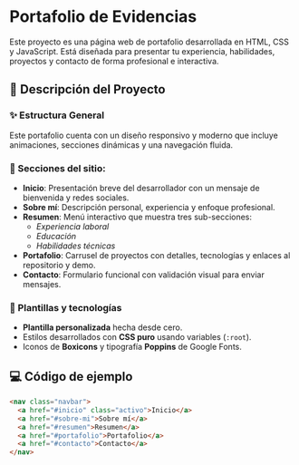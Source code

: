 # Portafolio de Evidencias

Este proyecto es una página web de portafolio desarrollada en HTML, CSS y JavaScript. Está diseñada para presentar tu experiencia, habilidades, proyectos y contacto de forma profesional e interactiva.

## 📄 Descripción del Proyecto

### ✨ Estructura General

Este portafolio cuenta con un diseño responsivo y moderno que incluye animaciones, secciones dinámicas y una navegación fluida.

### 🧭 Secciones del sitio:

- **Inicio**: Presentación breve del desarrollador con un mensaje de bienvenida y redes sociales.
- **Sobre mí**: Descripción personal, experiencia y enfoque profesional.
- **Resumen**: Menú interactivo que muestra tres sub-secciones:
  - *Experiencia laboral*
  - *Educación*
  - *Habilidades técnicas*
- **Portafolio**: Carrusel de proyectos con detalles, tecnologías y enlaces al repositorio y demo.
- **Contacto**: Formulario funcional con validación visual para enviar mensajes.

### 🧩 Plantillas y tecnologías

- **Plantilla personalizada** hecha desde cero.
- Estilos desarrollados con **CSS puro** usando variables (`:root`).
- Iconos de **Boxicons** y tipografía **Poppins** de Google Fonts.

## 💻 Código de ejemplo

```html
<nav class="navbar">
  <a href="#inicio" class="activo">Inicio</a>
  <a href="#sobre-mi">Sobre mí</a>
  <a href="#resumen">Resumen</a>
  <a href="#portafolio">Portafolio</a>
  <a href="#contacto">Contacto</a>
</nav>
